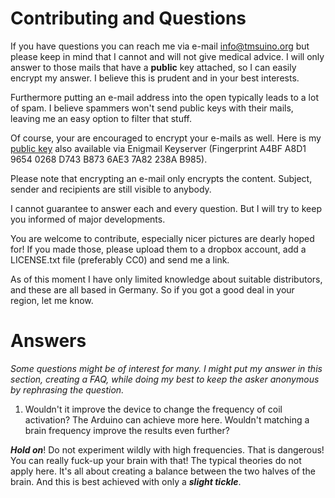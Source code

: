 
Contributing and Questions
========

If you have questions you can reach me via e-mail [info@tmsuino.org](mailto:info@tmsuino.org) but please keep in mind that I cannot and will not give medical advice. I will only answer to those mails that have a **public** key attached, so I can easily encrypt my answer.
I believe this is prudent and in your best interests.

Furthermore putting an e-mail address into the open typically leads to a lot of spam. I believe spammers won't send public keys with their mails, leaving me an easy option to filter that stuff.

Of course, your are encouraged to encrypt your e-mails as well. Here is my [public key](tmsuino-public-key.asc) also available via Enigmail Keyserver (Fingerprint A4BF A8D1 9654 0268 D743 B873 6AE3 7A82 238A B985).

Please note that encrypting an e-mail only encrypts the content. Subject, sender and recipients are still visible to anybody.

I cannot guarantee to answer each and every question. But I will try to keep you informed of major developments.

You are welcome to contribute, especially nicer pictures are dearly hoped for! If you made those, please upload them to a dropbox account, add a LICENSE.txt file (preferably CC0) and send me a link.

As of this moment I have only limited knowledge about suitable distributors, and these are all based in Germany.
So if you got a good deal in your region, let me know. 

# Answers

_Some questions might be of interest for many. I might put my answer in this section, creating a FAQ, while doing my best to keep the asker anonymous by rephrasing the question._

1. Wouldn't it improve the device to change the frequency of coil activation? The Arduino can achieve more here. Wouldn't matching a brain frequency improve the results even further?

**_Hold on_**! Do not experiment wildly with high frequencies. That is dangerous! You can really fuck-up your brain with that!
The typical theories do not apply here. It's all about creating a balance between the two halves of the brain. And this is best achieved with only a **_slight tickle_**.

